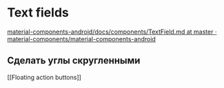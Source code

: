 # Text fields
[material-components-android/docs/components/TextField.md at master · material-components/material-components-android](https://github.com/material-components/material-components-android/blob/master/docs/components/TextField.md)
## Сделать углы скругленными
[[Floating action buttons]]